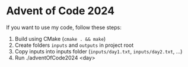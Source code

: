 # Advent of Code 2024

If you want to use my code, follow these steps:

1. Build using CMake (``cmake . && make``)
2. Create folders ``inputs`` and ``outputs`` in project root
3. Copy inputs into inputs folder (``inputs/day1.txt``, ``inputs/day2.txt``, ...)
4. Run ./adventOfCode2024 \<day\>
